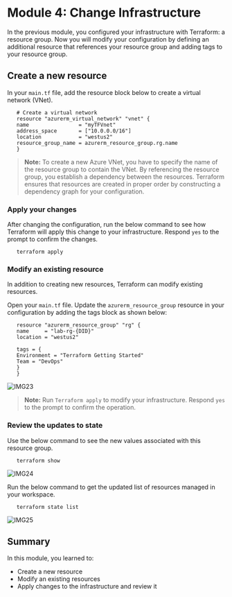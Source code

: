 # Module 4: Change Infrastructure

In the previous module, you configured your infrastructure with Terraform: a resource group. Now you will modify your configuration by defining an additional resource that references your resource group and adding tags to your resource group.

## Create a new resource

In your `main.tf` file, add the resource block below to create a virtual network (VNet).

   ```
      # Create a virtual network
      resource "azurerm_virtual_network" "vnet" {
      name                = "myTFVnet"
      address_space       = ["10.0.0.0/16"]
      location            = "westus2"
      resource_group_name = azurerm_resource_group.rg.name
      }
   ```
   
   >**Note:** To create a new Azure VNet, you have to specify the name of the resource group to contain the VNet. By referencing the resource group, you establish a dependency between the resources. Terraform ensures that resources are created in proper order by constructing a dependency graph for your configuration.

### Apply your changes

After changing the configuration, run  the below command to see how Terraform will apply this change to your infrastructure. Respond `yes` to the prompt to confirm the changes.

   ```
      terraform apply
   ```

### Modify an existing resource

In addition to creating new resources, Terraform can modify existing resources.

Open your `main.tf` file. Update the `azurerm_resource_group` resource in your configuration by adding the tags block as shown below:

   ```
      resource "azurerm_resource_group" "rg" {
      name     = "lab-rg-{DID}"
      location = "westus2"
      
      tags = {
      Environment = "Terraform Getting Started"
      Team = "DevOps"
      }
      }
   ```
   
![IMG23](https://github.com/SD-14/EduLabs/blob/SD/Hashicorp/Azure/Images/Img23.png?raw=true)
   
   >**Note:** Run `Terraform apply` to modify your infrastructure. Respond `yes` to the prompt to confirm the operation.

### Review the updates to state

Use the below command to see the new values associated with this resource group.

   ```
      terraform show
   ```
   
![IMG24](https://github.com/SD-14/EduLabs/blob/SD/Hashicorp/Azure/Images/Img24.png?raw=true)

Run the below command to get the updated list of resources managed in your workspace.

   ```
      terraform state list
   ```
   
![IMG25](https://github.com/SD-14/EduLabs/blob/SD/Hashicorp/Azure/Images/Img25.png?raw=true)

## Summary

In this module, you learned to:

   - Create a new resource
   - Modify an existing resources
   - Apply changes to the infrastructure and review it
